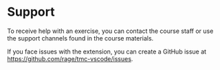 # Support

To receive help with an exercise, you can contact the course staff or use the support channels found in the course materials.

If you face issues with the extension, you can create a GitHub issue at https://github.com/rage/tmc-vscode/issues.
